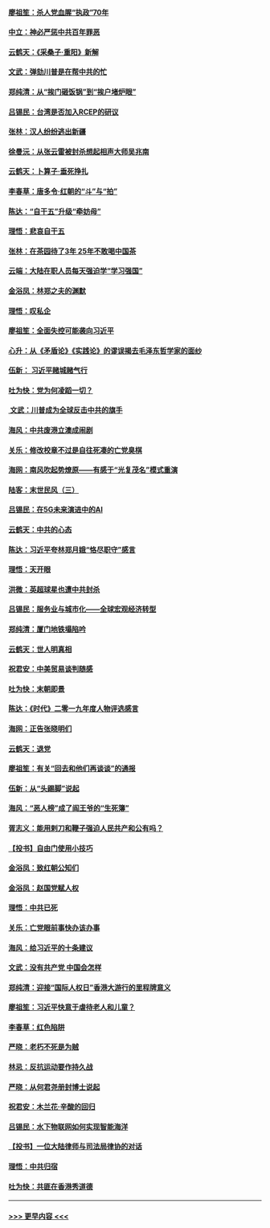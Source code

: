 #### [廖祖笙：杀人党血腥“执政”70年](../pages/nsc993/n11745144.md?t=12261201) 
#### [中立：神必严惩中共百年罪恶](../pages/nsc993/n11744970.md?t=12261201) 
#### [云鹤天：《采桑子‧重阳》新解](../pages/nsc993/n11744948.md?t=12261201) 
#### [文武：弹劾川普是在帮中共的忙](../pages/nsc993/n11744758.md?t=12261201) 
#### [郑纯清：从“挨门砸饭锅”到“挨户堵炉眼”](../pages/nsc993/n11744745.md?t=12261201) 
#### [吕锡民：台湾是否加入RCEP的研议](../pages/nsc993/n11744701.md?t=12261201) 
#### [张林：汉人纷纷逃出新疆](../pages/nsc993/n11743530.md?t=12261201) 
#### [徐曼沅：从张云雷被封杀想起相声大师吴兆南](../pages/nsc993/n11741816.md?t=12261201) 
#### [云鹤天：卜算子‧垂死挣扎](../pages/nsc993/n11739956.md?t=12261201) 
#### [李春草：唐多令‧红朝的“斗”与“拍”](../pages/nsc993/n11739830.md?t=12261201) 
#### [陈达：“自干五”升级“牵妨母”](../pages/nsc993/n11739724.md?t=12261201) 
#### [理悟：悲哀自干五](../pages/nsc993/n11739547.md?t=12261201) 
#### [张林：在茶园待了3年 25年不敢喝中国茶](../pages/nsc993/n11739240.md?t=12261201) 
#### [云端：大陆在职人员每天强迫学“学习强国”](../pages/nsc993/n11738735.md?t=12261201) 
#### [金浴凤：林郑之夫的渊默](../pages/nsc993/n11737735.md?t=12261201) 
#### [理悟：叹私企](../pages/nsc993/n11737715.md?t=12261201) 
#### [廖祖笙：全面失控可能袭向习近平](../pages/nsc993/n11737704.md?t=12261201) 
#### [心升：从《矛盾论》《实践论》的谬误揭去毛泽东哲学家的面纱](../pages/nsc993/n11736962.md?t=12261201) 
#### [伍新： 习近平赌城赌气行](../pages/nsc993/n11736929.md?t=12261201) 
#### [吐为快：党为何凌蹈一切？](../pages/nsc993/n11736915.md?t=12261201) 
#### [ 文武：川普成为全球反击中共的旗手](../pages/nsc993/n11736882.md?t=12261201) 
#### [海风：中共废港立澳成闹剧](../pages/nsc993/n11735857.md?t=12261201) 
#### [关乐：修改校章不过是自往死凑的亡党臭棋](../pages/nsc993/n11735097.md?t=12261201) 
#### [海网：南风吹起势燎原——有感于“光复茂名”模式重演](../pages/nsc993/n11732308.md?t=12261201) 
#### [陆客：末世民风（三）](../pages/nsc993/n11732211.md?t=12261201) 
#### [吕锡民：在5G未来演进中的AI](../pages/nsc993/n11730010.md?t=12261201) 
#### [云鹤天：中共的心态](../pages/nsc993/n11729906.md?t=12261201) 
#### [陈达：习近平夸林郑月娥“恪尽职守”感言](../pages/nsc993/n11729881.md?t=12261201) 
#### [理悟：天开眼](../pages/nsc993/n11729699.md?t=12261201) 
#### [洪微：英超球星也遭中共封杀](../pages/nsc993/n11727243.md?t=12261201) 
#### [吕锡民：服务业与城市化——全球宏观经济转型](../pages/nsc993/n11725845.md?t=12261201) 
#### [郑纯清：厦门地铁塌陷吟](../pages/nsc993/n11725813.md?t=12261201) 
#### [云鹤天：世人明真相](../pages/nsc993/n11725621.md?t=12261201) 
#### [祝君安：中美贸易谈判随感](../pages/nsc993/n11725609.md?t=12261201) 
#### [吐为快：末朝即景](../pages/nsc993/n11723365.md?t=12261201) 
#### [陈达：《时代》二零一九年度人物评选感言](../pages/nsc993/n11723337.md?t=12261201) 
#### [海网：正告张晓明们](../pages/nsc993/n11723228.md?t=12261201) 
#### [云鹤天：退党](../pages/nsc993/n11723056.md?t=12261201) 
#### [廖祖笙：有关“回去和他们再谈谈”的通报](../pages/nsc993/n11722442.md?t=12261201) 
#### [伍新：从“头踢脚”说起](../pages/nsc993/n11722429.md?t=12261201) 
#### [海风：“恶人榜”成了阎王爷的“生死簿”](../pages/nsc993/n11722272.md?t=12261201) 
#### [胥志义：能用剌刀和鞭子强迫人民共产和公有吗？](../pages/nsc993/n11720569.md?t=12261201) 
#### [【投书】自由门使用小技巧](../pages/nsc993/n11720180.md?t=12261201) 
#### [金浴凤：致红朝公知们](../pages/nsc993/n11720563.md?t=12261201) 
#### [金浴凤：赵国党赋人权](../pages/nsc993/n11720533.md?t=12261201) 
#### [理悟：中共已死](../pages/nsc993/n11720233.md?t=12261201) 
#### [关乐：亡党眼前事快办该办事](../pages/nsc993/n11719160.md?t=12261201) 
#### [海风：给习近平的十条建议](../pages/nsc993/n11717616.md?t=12261201) 
#### [文武：没有共产党 中国会怎样](../pages/nsc993/n11717584.md?t=12261201) 
#### [郑纯清：迎接“国际人权日”香港大游行的里程牌意义](../pages/nsc993/n11717417.md?t=12261201) 
#### [廖祖笙：习近平快意于虐待老人和儿童？](../pages/nsc993/n11715313.md?t=12261201) 
#### [李春草：红色陷阱](../pages/nsc993/n11715029.md?t=12261201) 
#### [严晓：老朽不死是为贼](../pages/nsc993/n11712910.md?t=12261201) 
#### [林忌：反抗运动要作持久战](../pages/nsc993/n11712623.md?t=12261201) 
#### [严晓：从何君尧册封博士说起](../pages/nsc993/n11712465.md?t=12261201) 
#### [祝君安：木兰花·辛酸的回归](../pages/nsc993/n11712381.md?t=12261201) 
#### [吕锡民：水下物联网如何实现智能海洋](../pages/nsc993/n11711158.md?t=12261201) 
#### [【投书】一位大陆律师与司法局律协的对话](../pages/nsc993/n11709675.md?t=12261201) 
#### [理悟：中共归宿](../pages/nsc993/n11710059.md?t=12261201) 
#### [吐为快：共匪在香港秀道德](../pages/nsc993/n11709979.md?t=12261201) 

----
#### [ >>> 更早内容 <<< ](../indexes/nsc993-earlier.md)

